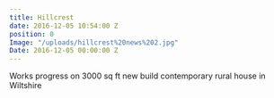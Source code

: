 ```yaml
---
title: Hillcrest
date: 2016-12-05 10:54:00 Z
position: 0
Image: "/uploads/hillcrest%20news%202.jpg"
Date: 2016-12-05 00:00:00 Z
---
```


Works progress on 3000 sq ft new build contemporary rural house in Wiltshire